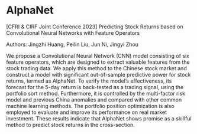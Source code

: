 # AlphaNet
[CFRI &amp; CIRF Joint Conference 2023] Predicting Stock Returns based on Convolutional Neural  Networks with Feature Operators

Authors: Jingzhi Huang, Peilin Liu, Jun Ni, Jingyi Zhou 

We propose a Convolutional Neural Network (CNN) model consisting of six feature operators, which are designed to extract valuable features from the stock trading data. We apply this method to the Chinese stock market and construct a model with significant out-of-sample predictive power for stock returns, termed as AlphaNet. To verify the model’s effectiveness, its forecast for the 5-day return is back-tested as a trading signal, using the portfolio sort method. Furthermore, it is controlled by the multi-factor risk model and previous China anomalies and compared with other common machine learning methods. The portfolio position optimization is also employed to evaluate and improve its performance on real market investment. These results indicate that AlphaNet shows promise as a skillful method to predict stock returns in the cross-section.
